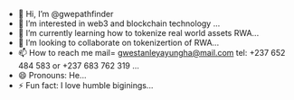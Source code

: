 - 👋 Hi, I’m @gwepathfinder
- 👀 I’m interested in web3 and blockchain technology ...
- 🌱 I’m currently learning how to tokenize real world assets RWA...
- 💞️ I’m looking to collaborate on tokenizertion of RWA...
- 📫 How to reach me mail= gwestanleyayungha@mail.com tel: +237 652 484 583 or +237 683 762 319 ...
- 😄 Pronouns: He...
- ⚡ Fun fact: I love humble biginings...

<!---
gwepathfinder/gwepathfinder is a ✨ special ✨ repository because its `README.md` (this file) appears on your GitHub profile.
You can click the Preview link to take a look at your changes.
--->
